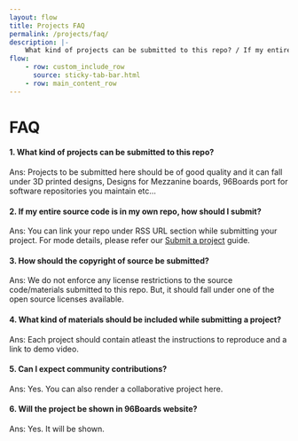 ```yaml
---
layout: flow
title: Projects FAQ
permalink: /projects/faq/
description: |-
    What kind of projects can be submitted to this repo? / If my entire source code is in my own repo, how should I submit? / How should the copyright of source be submitted? / What kind of materials should be included while submitting a project? / Can I expect community contributions? / Will the project be shown in 96Boards website?
flow:
    - row: custom_include_row
      source: sticky-tab-bar.html
    - row: main_content_row
---
```

FAQ
===

#### 1. What kind of projects can be submitted to this repo?
Ans: Projects to be submitted here should be of good quality and it can fall under 3D printed designs,
     Designs for Mezzanine boards, 96Boards port for software repositories you maintain etc...
#### 2. If my entire source code is in my own repo, how should I submit?
Ans: You can link your repo under RSS URL section while submitting your project. For mode details, please
     refer our [Submit a project](/projects/submit/) guide.
#### 3. How should the copyright of source be submitted?
Ans: We do not enforce any license restrictions to the source code/materials submitted to this repo.
     But, it should fall under one of the open source licenses available.
#### 4. What kind of materials should be included while submitting a project?
Ans: Each project should contain atleast the instructions to reproduce and a link to demo video.
#### 5. Can I expect community contributions?
Ans: Yes. You can also render a collaborative project here.
#### 6. Will the project be shown in 96Boards website?
Ans: Yes. It will be shown.
